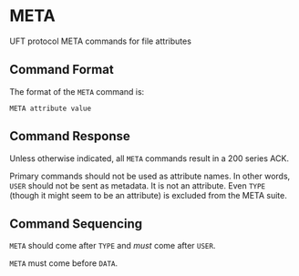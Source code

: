 # META

UFT protocol META commands for file attributes

## Command Format

The format of the `META` command is:

    META attribute value

## Command Response

Unless otherwise indicated,
all `META` commands result in a 200 series ACK.

Primary commands should not be used as attribute names.
In other words, `USER` should not be sent as metadata. It is not
an attribute. Even `TYPE` (though it might seem to be an attribute)
is excluded from the META suite.

## Command Sequencing

`META` should come after `TYPE` and *must* come after `USER`.

`META` must come before `DATA`.


